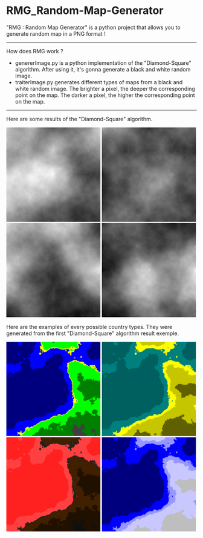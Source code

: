 # RMG_Random-Map-Generator
"RMG : Random Map Generator" is a python project that allows you to generate random map in a PNG format !

-------------------------------------------------------------------------------------------------------------------------------------------------------------------------

How does RMG work ?

- genererImage.py is a python implementation of the "Diamond-Square" algorithm. After using it, it's gonna generate a black and white random image.
- traiterImage.py generates different types of maps from a black and white random image. The brighter a pixel, the deeper the corresponding point on the map. The darker a pixel, the higher the corresponding point on the map.

-------------------------------------------------------------------------------------------------------------------------------------------------------------------------

Here are some results of the "Diamond-Square" algorithm.

<img src="./basesGenerees/base0.png" width="249"> <img src="./basesGenerees/base1.png" width="249"> <img src="./basesGenerees/base2.png" width="249"> <img src="./basesGenerees/base3.png" width="249">

Here are the examples of every possible country types. They were generated from the first "Diamond-Square" algorithm result exemple.

<img src="./cartesGenerees/autre.png" width="249"> <img src="./cartesGenerees/desert.png" width="249"> <img src="./cartesGenerees/enfer.png" width="249"> <img src="./cartesGenerees/glace.png" width="249">
